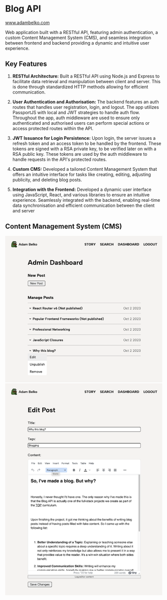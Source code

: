 # Blog API

<a href="https://www.adambelko.com">www.adambelko.com</a>

Web application built with a RESTful API, featuring admin authentication, a custom Content Management System (CMS), and seamless integration between frontend and backend providing a dynamic and intuitive user experience.

## Key Features

1. **RESTful Architecture:** Built a RESTful API using Node.js and Express to facilitate data retrieval and manipulation between client and server. This is done through standardized HTTP methods allowing for efficient communication.

2. **User Authentication and Authorisation:** The backend features an auth routes that handles user registration, login, and logout. The app utilizes PassportJS with local and JWT strategies to handle auth flow. Throughout the app, auth middleware are used to ensure only authenticated and authorised users can perform special actions or access protected routes within the API.

3. **JWT Issuance for Login Persistence:** Upon login, the server issues a refresh token and an access token to be handled by the frontend. These tokens are signed with a RSA private key, to be verified later on with a RSA public key. These tokens are used by the auth middleware to handle requests in the API's protected routes.

4. **Custom CMS:** Developed a tailored Content Management System that offers an intuitive interface for tasks like creating, editing, adjusting publicity, and deleting blog posts.

5. **Integration with the Frontend:** Developed a dynamic user interface using JavaScript, React, and various libraries to ensure an intuitive experience. Seamlessly integrated with the backend, enabling real-time data synchronisation and efficient communication between the client and server

## Content Management System (CMS)

![demo](./images/demo2.png)
![demo](./images/demo1.png)
